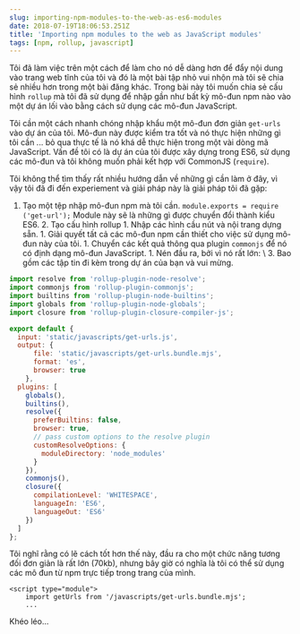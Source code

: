 ```yaml
---
slug: importing-npm-modules-to-the-web-as-es6-modules
date: 2018-07-19T18:06:53.251Z
title: 'Importing npm modules to the web as JavaScript modules'
tags: [npm, rollup, javascript]
---
```



Tôi đã làm việc trên một cách để làm cho nó dễ dàng hơn để đẩy nội dung vào trang web tĩnh của tôi và đó là một bài tập nhỏ vui nhộn mà tôi sẽ chia sẻ nhiều hơn trong một bài đăng khác. Trong bài này tôi muốn chia sẻ cấu hình `rollup` mà tôi đã sử dụng để nhập gần như bất kỳ mô-đun npm nào vào một dự án lối vào bằng cách sử dụng các mô-đun JavaScript.

Tôi cần một cách nhanh chóng nhập khẩu một mô-đun đơn giản `get-urls` vào dự án của tôi. Mô-đun này được kiểm tra tốt và nó thực hiện những gì tôi cần ... bỏ qua thực tế là nó khá dễ thực hiện trong một vài dòng mã JavaScript. Vấn đề tôi có là dự án của tôi được xây dựng trong ES6, sử dụng các mô-đun và tôi không muốn phải kết hợp với CommonJS (`require`).

Tôi không thể tìm thấy rất nhiều hướng dẫn về những gì cần làm ở đây, vì vậy tôi đã đi đến experiement và giải pháp này là giải pháp tôi đã gặp:

1. Tạo một tệp nhập mô-đun npm mà tôi cần. `module.exports = require ('get-url');` Module này sẽ là những gì được chuyển đổi thành kiểu ES6. 2. Tạo cấu hình rollup 1. Nhập các hình cầu nút và nội trang dựng sẵn. 1. Giải quyết tất cả các mô-đun npm cần thiết cho việc sử dụng mô-đun này của tôi. 1. Chuyển các kết quả thông qua plugin `commonjs` để nó có định dạng mô-đun JavaScript. 1. Nén đầu ra, bởi vì nó rất lớn: \ 3. Bao gồm các tập tin đi kèm trong dự án của bạn và vui mừng.


``` javascript
import resolve from 'rollup-plugin-node-resolve';
import commonjs from 'rollup-plugin-commonjs';
import builtins from 'rollup-plugin-node-builtins';
import globals from 'rollup-plugin-node-globals';
import closure from 'rollup-plugin-closure-compiler-js';

export default {
  input: 'static/javascripts/get-urls.js',
  output: {
      file: 'static/javascripts/get-urls.bundle.mjs',
      format: 'es',
      browser: true
    },
  plugins: [
    globals(),
    builtins(),
    resolve({
      preferBuiltins: false,
      browser: true,
      // pass custom options to the resolve plugin
      customResolveOptions: {
        moduleDirectory: 'node_modules'
      }
    }),
    commonjs(),
    closure({
      compilationLevel: 'WHITESPACE',
      languageIn: 'ES6',
      languageOut: 'ES6'
    })
  ]
};
```


Tôi nghĩ rằng có lẽ cách tốt hơn thế này, đầu ra cho một chức năng tương đối đơn giản là rất lớn (70kb), nhưng bây giờ có nghĩa là tôi có thể sử dụng các mô đun từ npm trực tiếp trong trang của mình.


```
<script type="module">
    import getUrls from '/javascripts/get-urls.bundle.mjs';
    ...
```


Khéo léo...
